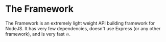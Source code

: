 # The Framework
The Framework is an extremely light weight API building framework for NodeJS.
It has very few dependencies, doesn't use Express (or any other framework), and is very fast 🔥.


